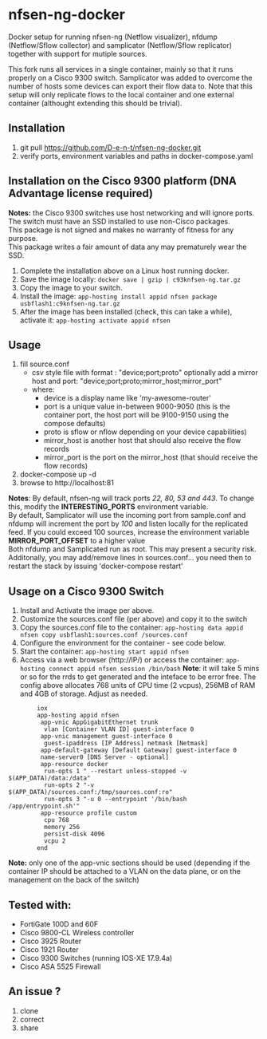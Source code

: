 # nfsen-ng-docker

Docker setup for running nfsen-ng (Netflow visualizer), nfdump (Netflow/Sflow collector) and samplicator (Netflow/Sflow replicator) together with support for mutiple sources.

This fork runs all services in a single container, mainly so that it runs properly on a Cisco 9300 switch.  Samplicator was added to overcome the number of hosts some devices can export their flow data to.  Note that this setup will only replicate flows to the local container and one external container (althought extending this should be trivial).

## Installation

1. git pull https://github.com/D-e-n-t/nfsen-ng-docker.git
2. verify ports, environment variables and paths in docker-compose.yaml

## Installation on the Cisco 9300 platform (DNA Advantage license required)
**Notes:** the Cisco 9300 switches use host networking and will ignore ports.  
  The switch must have an SSD installed to use non-Cisco packages.  
  This package is not signed and makes no warranty of fitness for any purpose.  
  This package writes a fair amount of data any may prematurely wear the SSD.  

1. Complete the installation above on a Linux host running docker.
2. Save the image locally: ```docker save | gzip | c93knfsen-ng.tar.gz```
3. Copy the image to your switch.
4. Install the image: ```app-hosting install appid nfsen package usbflash1:c9knfsen-ng.tar.gz```
5. After the image has been installed (check, this can take a while), activate it: ```app-hosting activate appid nfsen```

## Usage

1. fill source.conf
    - csv style file with format : "device;port;proto"
      optionally add a mirror host and port: "device;port;proto;mirror_host;mirror_port"
    - where:
        - device is a display name like 'my-awesome-router'
        - port is a unique value in-between 9000-9050 (this is the container port, the host port will be 9100-9150 using the compose defaults)
        - proto is sflow or nflow depending on your device capabilities)
        - mirror_host is another host that should also receive the flow records
        - mirror_port is the port on the mirror_host (that should receive the flow records)
2. docker-compose up -d
3. browse to http://localhost:81
  
  **Notes**:  By default, nfsen-ng will track ports _22, 80, 53 and 443_.  To change this, modify the **INTERESTING_PORTS** environment variable.  
  By default, Samplicator will use the incoming port from sample.conf and nfdump will increment the port by _100_ and listen locally for the replicated feed.  If you could exceed 100 sources, increase the environment variable **MIRROR_PORT_OFFSET** to a higher value  
  Both nfdump and Samplicated run as root.  This may present a security risk.  
  Additonally, you may add/remove lines in sources.conf... you need then to restart the stack by issuing 'docker-compose restart'  

## Usage on a Cisco 9300 Switch

1. Install and Activate the image per above.
2. Customize the sources.conf file (per above) and copy it to the switch
3. Copy the sources.conf file to the container: ```app-hosting data appid nfsen copy usbflash1:sources.conf /sources.conf```
4. Configure the environment for the container - see code below.
5. Start the container: ```app-hosting start appid nfsen```
6. Access via a web browser (http://IP/) or access the container: ```app-hosting connect appid nfsen session /bin/bash```
**Note**: it will take 5 mins or so for the rrds to get generated and the inteface to be error free.
      The config above allocates 768 units of CPU time (2 vcpus), 256MB of RAM and 4GB of storage.  Adjust as needed.
```
	    iox
	    app-hosting appid nfsen
	     app-vnic AppGigabitEthernet trunk
	      vlan [Container VLAN ID] guest-interface 0
	     app-vnic management guest-interface 0
	      guest-ipaddress [IP Address] netmask [Netmask]
	     app-default-gateway [Default Gateway] guest-interface 0
	     name-server0 [DNS Server - optional]
	     app-resource docker
	      run-opts 1 " --restart unless-stopped -v $(APP_DATA)/data:/data"
	      run-opts 2 "-v $(APP_DATA)/sources.conf:/tmp/sources.conf:ro"
	      run-opts 3 "-u 0 --entrypoint '/bin/bash /app/entrypoint.sh'"
	     app-resource profile custom
	      cpu 768
	      memory 256
	      persist-disk 4096
	      vcpu 2
	    end
```

  **Note:** only one of the app-vnic sections should be used (depending if the container IP should be attached to a VLAN on the data plane, or on the management on the back of the switch)
## Tested with:
- FortiGate 100D and 60F
- Cisco 9800-CL Wireless controller
- Cisco 3925 Router
- Cisco 1921 Router
- Cisco 9300 Switches (running IOS-XE 17.9.4a)
- Cisco ASA 5525 Firewall

## An issue ?

1. clone
2. correct
3. share
